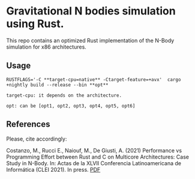 # Gravitational N bodies simulation using Rust.

This repo contains an optimized Rust implementation of the N-Body simulation for x86 architectures.

## Usage

```
RUSTFLAGS='-C **target-cpu=native** -Ctarget-feature=+avx'  cargo +nightly build --release --bin **opt**

```

```
target-cpu: it depends on the architecture.
  
opt: can be [opt1, opt2, opt3, opt4, opt5, opt6]
```

## References

Please, cite accordingly:

Costanzo, M., Rucci E., Naiouf, M., De Giusti, A. (2021) Performance vs Programming Effort between Rust and C on Multicore Architectures: Case Study in N-Body. In: Actas de la XLVII Conferencia Latinoamericana de Informática  (CLEI 2021). In press. [PDF](https://arxiv.org/abs/2107.11912)
